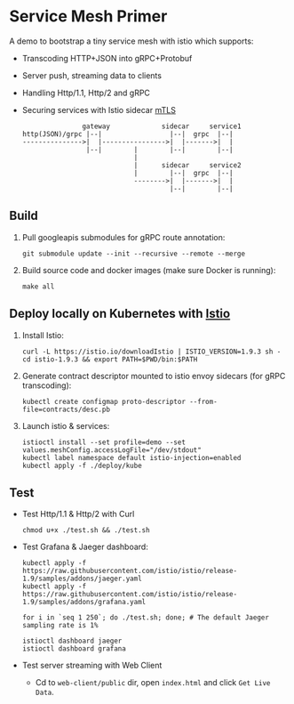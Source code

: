 # Service Mesh Primer

A demo to bootstrap a tiny service mesh with istio which supports:

- Transcoding HTTP+JSON into gRPC+Protobuf
- Server push, streaming data to clients
- Handling Http/1.1, Http/2 and gRPC
- Securing services with Istio sidecar [mTLS](https://istio.io/latest/docs/concepts/security/#mutual-tls-authentication)

                     gateway             sidecar     service1
      http(JSON)/grpc |--|                 |--|  grpc  |--|
      --------------->|  |---------------->|  |------->|  |
                      |--|        |        |--|        |--|
                                  |
                                  |      sidecar     service2
                                  |        |--|  grpc  |--|
                                  -------->|  |------->|  |
                                           |--|        |--|

## Build

1. Pull googleapis submodules for gRPC route annotation:

       git submodule update --init --recursive --remote --merge

2. Build source code and docker images (make sure Docker is running):

       make all

## Deploy locally on Kubernetes with [Istio](https://istio.io/)

1. Install Istio:

       curl -L https://istio.io/downloadIstio | ISTIO_VERSION=1.9.3 sh -
       cd istio-1.9.3 && export PATH=$PWD/bin:$PATH

2. Generate contract descriptor mounted to istio envoy sidecars (for gRPC transcoding):

       kubectl create configmap proto-descriptor --from-file=contracts/desc.pb

3. Launch istio & services:

       istioctl install --set profile=demo --set values.meshConfig.accessLogFile="/dev/stdout"
       kubectl label namespace default istio-injection=enabled
       kubectl apply -f ./deploy/kube

## Test

- Test Http/1.1 & Http/2 with Curl

      chmod u+x ./test.sh && ./test.sh

- Test Grafana & Jaeger dashboard:

      kubectl apply -f https://raw.githubusercontent.com/istio/istio/release-1.9/samples/addons/jaeger.yaml
      kubectl apply -f https://raw.githubusercontent.com/istio/istio/release-1.9/samples/addons/grafana.yaml

      for i in `seq 1 250`; do ./test.sh; done; # The default Jaeger sampling rate is 1%

      istioctl dashboard jaeger
      istioctl dashboard grafana

- Test server streaming with Web Client

  - Cd to `web-client/public` dir, open `index.html` and click `Get Live Data`.
